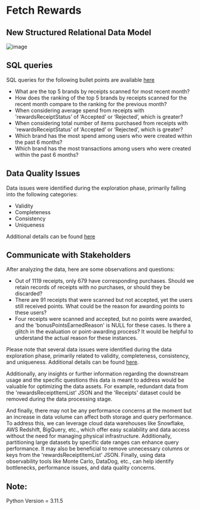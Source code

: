 # Fetch Rewards
## New Structured Relational Data Model
![image](https://github.com/user-attachments/assets/aa6575bc-266c-41de-9e9f-941d182775a8)

## SQL queries
SQL queries for the following bullet points are available [here](https://github.com/nav-01/fetch_rewards_exc/blob/aa5de45b0a267508f6ec4249c393fe3d8be026f7/fetch_rewards_nb.ipynb#L1159C1-L1160C1)
- What are the top 5 brands by receipts scanned for most recent month?
- How does the ranking of the top 5 brands by receipts scanned for the recent month compare to the ranking for the previous month?
- When considering average spend from receipts with 'rewardsReceiptStatus’ of ‘Accepted’ or ‘Rejected’, which is greater?
- When considering total number of items purchased from receipts with 'rewardsReceiptStatus’ of ‘Accepted’ or ‘Rejected’, which is greater?
- Which brand has the most spend among users who were created within the past 6 months?
- Which brand has the most transactions among users who were created within the past 6 months?

## Data Quality Issues
Data issues were identified during the exploration phase, primarily falling into the following categories:
- Validity
- Completeness
- Consistency
- Uniqueness

Additional details can be found [here](https://github.com/nav-01/fetch_rewards_exc/blob/main/fetch_rewards_nb.ipynb?short_path=82009f9#L1838)

## Communicate with Stakeholders
After analyzing the data, here are some observations and questions:
- Out of 1119 receipts, only 679 have corresponding purchases. Should we retain records of receipts with no purchases, or should they be discarded?
- There are 91 receipts that were scanned but not accepted, yet the users still received points. What could be the reason for awarding points to these users?
- Four receipts were scanned and accepted, but no points were awarded, and the 'bonusPointsEarnedReason' is NULL for these cases. Is there a glitch in the evaluation or point-awarding process? It would be helpful to understand the actual reason for these instances.

Please note that several data issues were identified during the data exploration phase, primarily related to validity, completeness, consistency, and uniqueness. Additional details can be found [here](https://github.com/nav-01/fetch_rewards_exc/blob/main/fetch_rewards_nb.ipynb?short_path=82009f9#L1838).

Additionally, any insights or further information regarding the downstream usage and the specific questions this data is meant to address would be valuable for optimizing the data assets. For example, redundant data from the 'rewardsReceiptItemList' JSON and the 'Receipts' dataset could be removed during the data processing stage.

And finally, there may not be any performance concerns at the moment but an increase in data volume can affect both storage and query performance. To address this, we can leverage cloud data warehouses like Snowflake, AWS Redshift, BigQuery, etc., which offer easy scalability and data access without the need for managing physical infrastructure. Additionally, partitioning large datasets by specific date ranges can enhance query performance. It may also be beneficial to remove unnecessary columns or keys from the 'rewardsReceiptItemList' JSON. Finally, using data observability tools like Monte Carlo, DataDog, etc., can help identify bottlenecks, performance issues, and data quality concerns.

## Note:
Python Version = 3.11.5
